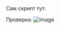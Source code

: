 Сам скрипт тут:

Проверка:
![image](https://user-images.githubusercontent.com/62753044/231069466-5a2c7d18-bf18-478f-b6ef-b31a05b0feb4.png)
